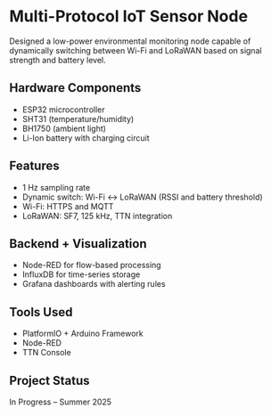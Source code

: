 # Multi-Protocol IoT Sensor Node

Designed a low-power environmental monitoring node capable of dynamically switching between Wi-Fi and LoRaWAN based on signal strength and battery level.

## Hardware Components
- ESP32 microcontroller
- SHT31 (temperature/humidity)
- BH1750 (ambient light)
- Li-Ion battery with charging circuit

## Features
- 1 Hz sampling rate
- Dynamic switch: Wi-Fi ↔ LoRaWAN (RSSI and battery threshold)
- Wi-Fi: HTTPS and MQTT
- LoRaWAN: SF7, 125 kHz, TTN integration

## Backend + Visualization
- Node-RED for flow-based processing
- InfluxDB for time-series storage
- Grafana dashboards with alerting rules

## Tools Used
- PlatformIO + Arduino Framework
- Node-RED
- TTN Console

## Project Status
In Progress – Summer 2025
